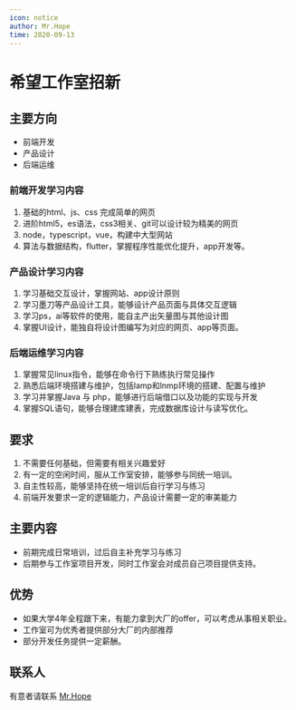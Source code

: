 ```yaml
---
icon: notice
author: Mr.Hope
time: 2020-09-13
---
```


# 希望工作室招新

## 主要方向

- 前端开发
- 产品设计
- 后端运维

### 前端开发学习内容

1. 基础的html、js、css 完成简单的网页
2. 进阶html5，es语法，css3相关、git可以设计较为精美的网页
3. node，typescript，vue，构建中大型网站
4. 算法与数据结构，flutter，掌握程序性能优化提升，app开发等。

### 产品设计学习内容

1. 学习基础交互设计，掌握网站、app设计原则
2. 学习墨刀等产品设计工具，能够设计产品页面与具体交互逻辑
3. 学习ps，ai等软件的使用，能自主产出矢量图与其他设计图
4. 掌握UI设计，能独自将设计图编写为对应的网页、app等页面。

### 后端运维学习内容

1. 掌握常见linux指令，能够在命令行下熟练执行常见操作
2. 熟悉后端环境搭建与维护，包括lamp和lnmp环境的搭建、配置与维护
3. 学习并掌握Java 与 php，能够进行后端借口以及功能的实现与开发
4. 掌握SQL语句，能够合理建库建表，完成数据库设计与读写优化。

## 要求

1. 不需要任何基础，但需要有相关兴趣爱好
2. 有一定的空闲时间，服从工作室安排，能够参与同统一培训。
3. 自主性较高，能够坚持在统一培训后自行学习与练习
4. 前端开发要求一定的逻辑能力，产品设计需要一定的审美能力

## 主要内容

- 前期完成日常培训，过后自主补充学习与练习
- 后期参与工作室项目开发，同时工作室会对成员自己项目提供支持。

## 优势

- 如果大学4年全程跟下来，有能力拿到大厂的offer，可以考虑从事相关职业。
- 工作室可为优秀者提供部分大厂的内部推荐
- 部分开发任务提供一定薪酬。

## 联系人

有意者请联系 [Mr.Hope](http://wpa.qq.com/msgrd?v=3&uin=1178522294&site=qq&menu=yes)

